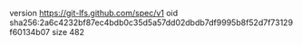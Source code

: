 version https://git-lfs.github.com/spec/v1
oid sha256:2a6c4232bf87ec4bdb0c35d5a57dd02dbdb7df9995b8f52d7f73129f60134b07
size 482
